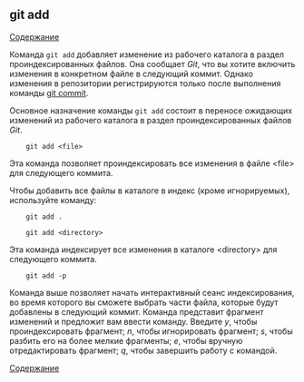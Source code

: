 ## git add

[Содержание](/readme.md)

Команда `git add` добавляет изменение из рабочего каталога в раздел проиндексированных файлов. Она сообщает *Git*, что вы хотите включить изменения в конкретном файле в следующий коммит. Однако изменения в репозитории регистрируются только после выполнения команды [git commit](commit.md).

Основное назначение команды `git add` состоит в переносе ожидающих изменений из рабочего каталога в раздел проиндексированных файлов *Git*. 

```bash=
    git add <file>
```
Эта команда позволяет проиндексировать все изменения в файле \<file\> для следующего коммита.

Чтобы добавить все файлы в каталоге в индекс (кроме игнорируемых), используйте команду:

```bash=
    git add .
```
```bash=
    git add <directory>
```
Эта команда индексирует все изменения в каталоге \<directory\> для следующего коммита.

```bash=
    git add -p
```

Команда выше позволяет начать интерактивный сеанс индексирования, во время которого вы сможете выбрать части файла, которые будут добавлены в следующий коммит. Команда представит фрагмент изменений и предложит вам ввести команду. Введите *y*, чтобы проиндексировать фрагмент; *n*, чтобы игнорировать фрагмент; *s*, чтобы разбить его на более мелкие фрагменты; *e*, чтобы вручную отредактировать фрагмент; *q*, чтобы завершить работу с командой.


[Содержание](/readme.md)